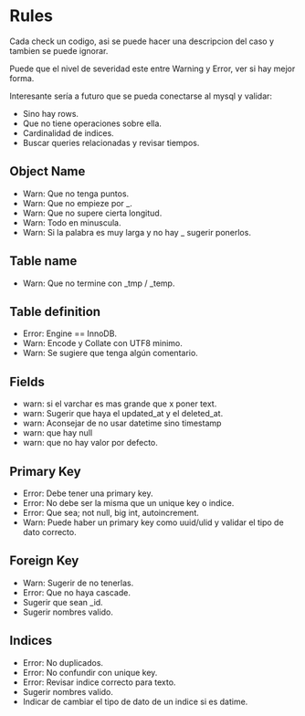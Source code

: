 # Rules

Cada check un codigo, asi se puede hacer una descripcion del caso y tambien se puede ignorar.

Puede que el nivel de severidad este entre Warning y Error, ver si hay mejor forma.

Interesante sería a futuro que se pueda conectarse al mysql y validar:

- Sino hay rows.
- Que no tiene operaciones sobre ella.
- Cardinalidad de indices.
- Buscar queries relacionadas y revisar tiempos.

## Object Name

- Warn: Que no tenga puntos.
- Warn: Que no empieze por \_.
- Warn: Que no supere cierta longitud.
- Warn: Todo en minuscula.
- Warn: Si la palabra es muy larga y no hay _ sugerir ponerlos.

## Table name

- Warn: Que no termine con \_tmp / \_temp.

## Table definition

- Error: Engine == InnoDB.
- Warn: Encode y Collate con UTF8 minimo.
- Warn: Se sugiere que tenga algún comentario.

## Fields

- warn: si el varchar es mas grande que x poner text.
- warn: Sugerir que haya el updated_at y el deleted_at.
- warn: Aconsejar de no usar datetime sino timestamp
- warn: que hay null
- warn: que no hay valor por defecto.

## Primary Key

- Error: Debe tener una primary key.
- Error: No debe ser la misma que un unique key o indice.
- Error: Que sea; not null, big int, autoincrement.
- Warn: Puede haber un primary key como uuid/ulid y validar el tipo de dato correcto.

## Foreign Key

- Warn: Sugerir de no tenerlas.
- Error: Que no haya cascade.
- Sugerir que sean \_id.
- Sugerir nombres valido.

## Indices

- Error: No duplicados.
- Error: No confundir con unique key.
- Error: Revisar indice correcto para texto.
- Sugerir nombres valido.
- Indicar de cambiar el tipo de dato de un indice si es datime.
